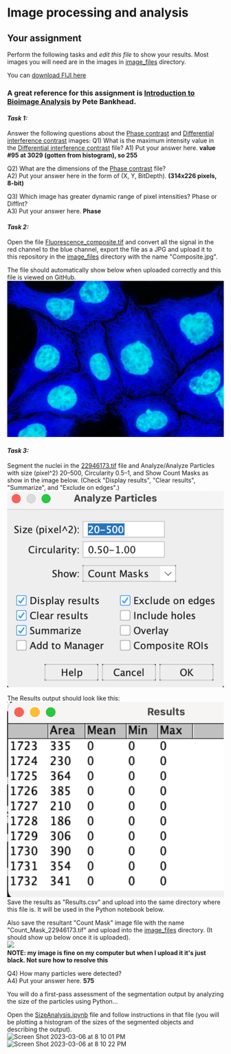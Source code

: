 # Image processing and analysis
## Your assignment
Perform the following tasks and *edit this file* to show your results. Most images you will need are in the images in [image_files](image_files) directory.   

You can [download FIJI here](https://fiji.sc)  

### A great reference for this assignment is [Introduction to Bioimage Analysis](https://bioimagebook.github.io/index.html) by Pete Bankhead.  

#### *Task 1:*
Answer the following questions about the [Phase contrast](image_files/PhaseContrast.tif) and [Differential interference contrast](image_files/DifferentialInterference.tif) images:
Q1) What is the maximum intensity value in the [Differential interference contrast](image_files/DifferentialInterference.tif) file? 
A1) Put your answer here.  **value #95 at 3029 (gotten from histogram), so 255**

Q2) What are the dimensions of the [Phase contrast](image_files/PhaseContrast.tif) file?  
A2) Put your answer here in the form of (X, Y, BitDepth).  **(314x226 pixels, 8-bit)**

Q3) Which image has greater dynamic range of pixel intensities? Phase or DiffInt?  
A3) Put your answer here.  **Phase**

#### *Task 2:*
Open the file [Fluorescence_composite.tif](image_files/Fluorescence_composite.tif) and convert all the signal in the red channel to the blue channel, export the file as a JPG and upload it to this repository in the [image_files](image_files) directory with the name "Composite.jpg".  

The file should automatically show below when uploaded correctly and this file is viewed on GitHub.  
![](image_files/Composite.jpg)  

#### *Task 3:*  
Segment the nuclei in the [22946173.tif](image_files/22946173.tif) file and Analyze/Analyze Particles with size (pixel^2) 20–500, Circularity 0.5–1, and Show Count Masks as show in the image below. (Check "Display results", "Clear results", "Summarize", and "Exclude on edges".)  
![](image_files/AnalyzeParticles.png)  

The Results output should look like this:  
![](image_files/ResultsExample.png)   
Save the results as "Results.csv" and upload into the same directory where this file is. It will be used in the Python notebook below.  

Also save the resultant "Count Mask" image file with the name "Count_Mask_22946173.tif" and upload into the [image_files](image_files) directory. (It should show up below once it is uploaded).  
![](image_files/Count_Mask_22946173.tif)  
**NOTE: my image is fine on my computer but when I upload it it's just black. Not sure how to resolve this**

Q4) How many particles were detected?  
A4) Put your answer here.  **575**

You will do a first-pass assessment of the segmentation output by analyzing the size of the particles using Python...  

Open the [SizeAnalysis.ipynb](SizeAnalysis.ipynb) file and follow instructions in that file (you will be plotting a histogram of the sizes of the segmented objects and describing the output).  
<img width="734" alt="Screen Shot 2023-03-06 at 8 10 01 PM" src="https://user-images.githubusercontent.com/122379540/223301344-6494cfeb-2b83-433d-814d-9229da604863.png">
<img width="1167" alt="Screen Shot 2023-03-06 at 8 10 22 PM" src="https://user-images.githubusercontent.com/122379540/223301396-eb170af4-0d86-44e5-8896-91b0b6bdbb85.png">

